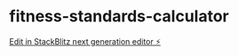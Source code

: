 # fitness-standards-calculator

[Edit in StackBlitz next generation editor ⚡️](https://stackblitz.com/~/github.com/melissaluc/fitness-standards-calculator)